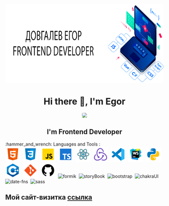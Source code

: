
<div id="cover" align="center">
  <img src="https://github.com/NubloEg/NubloEg/blob/main/header.png" width="850" height="250"/>
</div>
<div id="header" align="center">
  <h1>Hi there 👋, I'm Egor</h1>
  <img src="https://cdn.dribbble.com/users/14374/screenshots/3153764/junior.gif" width="250" style="border-radius: 50% 20% / 10% 40%;"/>
  <h2>I'm Frontend Developer</h2>
</div>
:hammer_and_wrench: Languages and Tools :
<div>
  <img src="./icons/icons8-html-5-48.png" title="HTML" alt="HTML" width="48" height="48"/>&nbsp;
  <img src="./icons/icons8-css3-48.png" title="CSS" alt="CSS" width="48" height="48"/>&nbsp;
  <img src="./icons/icons8-javascript-48.png" title="javascript" alt="javascript" width="48" height="48"/>&nbsp;
  <img src="./icons/icons8-typescript-48.png" title="typescript" alt="typescript" width="48" height="48"/>&nbsp;
  <img src="./icons/icons8-react-100.png" title="React" alt="React" width="48" height="48"/>&nbsp;
  <img src="./icons/icons8-redux-48.png" title="Redux" alt="Redux" width="48" height="48"/>&nbsp;
  <img src="./icons/icons8-visual-studio-code-2019-48.png" title="vscode" alt="vscode" width="48" height="48"/>&nbsp;
  <img src="./icons/icons8-webstorm-48.png" title="webstorme" alt="webstorme" width="48" height="48"/>&nbsp;
  <img src="./icons/icons8-python-48.png" title="python" alt="python" width="48" height="48"/>&nbsp;
  <img src="./icons/icons8-c++-48.png" title="c++" alt="c++" width="48" height="48"/>&nbsp;
  <img src="./icons/icons8-git-48.png" title="git" alt="git" width="48" height="48"/>&nbsp;
  <img src="./icons/icons8-github-48.png" title="github" alt="github" width="48" height="48"/>&nbsp;
  <img src="https://cdn.zapier.com/storage/developer_cli/20e6b8d4515c7e1ed6f1db25a2a3d3f2_2.png" title="formik" alt="formik" width="48" height="48"/>&nbsp;
  <img src="https://snapshots.chromatic.com/snapshots/5cff7295207cf60020166d12/capture.png" title="storyBook" alt="storyBook" width="48" height="48"/>&nbsp;
  <img src="https://upload.wikimedia.org/wikipedia/commons/thumb/b/b2/Bootstrap_logo.svg/1200px-Bootstrap_logo.svg.png" title="bootstrap" alt="bootstrap" width="48" height="48"/>&nbsp;
  <img src="https://cdn-ssl-devio-img.classmethod.jp/wp-content/uploads/2021/10/eyecatch_chakra_ui_1200x630.png" title="chakraUI" alt="chakraUI" width="48" height="48"/>&nbsp;
  <img src="https://bestwebsite.gallery/uploads/imager/ogimages/82924/card_200115_134705_a252b89eb5a1bd0a4b530819a956e05e.png" style={{objectFit:cover}} title="date-fns" alt="date-fns" width="48" height="48"/>&nbsp;
  <img src="https://luxe-host.ru/wp-content/uploads/f/a/4/fa43e33f6af0ef4e3f7c5fc97ce19742.png" title="sass" alt="sass" width="48" height="48"/>&nbsp;
</div>

<h2>Мой сайт-визитка <a href='https://nubloeg.github.io/Portfolio/' target="_tablet">ссылка</a></h2>

